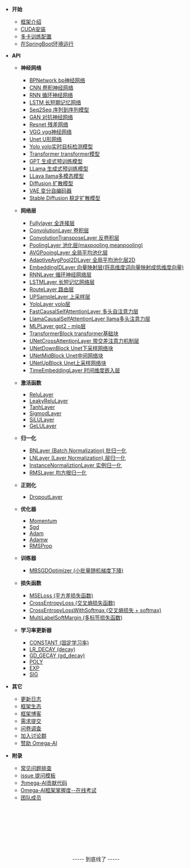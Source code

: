 <!-- 这是目录树文件 -->

- **开始**
	- [框架介绍](/)
	- [CUDA安装](/doc/start/example)
    - [多卡训练配置](/doc/start/example)
	- [在SpringBoot环境运行](/doc/start/example)

- **API**
	- **神经网络**
      - [BPNetwork bp神经网络](/doc/api/bp-network.md)
      - [CNN 卷积神经网络](/doc/api/cnn.md)
      - [RNN 循环神经网络](/doc/api/rnn.md)
      - [LSTM 长短期记忆网络](/doc/api/lstm.md)
      - [Seq2Seq 序列到序列模型](/doc/api/seq2seq.md)
      - [GAN 对抗神经网络](/doc/api/gan.md)
      - [Resnet 残差网络](/doc/api/resnet.md)
      - [VGG vgg神经网络](/doc/api/vgg.md)
      - [Unet U形网络](/doc/api/unet.md)
      - [Yolo yolo实时目标检测模型](/doc/api/yolo.md)
      - [Transformer transformer模型](/doc/api/transformer.md)
      - [GPT 生成式预训练模型](/doc/api/gpt.md)
      - [LLama 生成式预训练模型](/doc/api/llama.md)
      - [LLava llama多模态模型](/doc/api/llava.md)
      - [Diffusion 扩散模型](/doc/api/diffusion.md)
      - [VAE 变分自编码器](/doc/api/vae.md)
      - [Stable Diffusion 稳定扩散模型](/doc/api/stable-diffusion.md)

    - **网络层**
      - [Fullylayer 全连接层](/doc/api/fullylayer.md)
      - [ConvolutionLayer 卷积层](/doc/api/convolutionlayer.md)
      - [ConvolutionTransposeLayer 反卷积层](/doc/api/convolutiontransposelayer.md)
      - [PoolingLayer 池化层(maxpooling,meanpooling)](/doc/api/poolinglayer.md)
      - [AVGPooingLayer 全局平均池化层](/doc/api/avgpoolinglayer.md)
      - [AdaptiveAvgPool2DLayer 全局平均池化层2D](/doc/api/adaptiveavgpool2dlayer.md)
      - [EmbeddingIDLayer 向量映射层(将高维度词向量映射成低维度向量)](/doc/api/embeddingidlayer.md)
      - [RNNLayer 循环神经网络层](/doc/api/rnnlayer.md)
      - [LSTMLayer 长短记忆网络层](/doc/api/lstmlayer.md)
      - [RouteLayer 路由层](/doc/api/routelayer.md)
      - [UPSampleLayer 上采样层](/doc/api/upsamplelayer.md)
      - [YoloLayer yolo层](/doc/api/yololayer.md)
      - [FastCausalSelfAttentionLayer 多头自注意力层](/doc/api/fastcausalselfattentionlayer.md)
      - [LlamaCausalSelfAttentionLayer llama多头注意力层](/doc/api/llamacausalselfattentionlayer.md)
      - [MLPLayer gpt2 - mlp层](/doc/api/mlplayer.md)
      - [TransformerBlock transformer基础块](/doc/api/transformerblock.md)
      - [UNetCrossAttentionLayer 带交差注意力机制层](/doc/api/unetcrossattentionlayer.md)
      - [UNetDownBlock Unet下采样网络块](/doc/api/unetdownblock.md)
      - [UNetMidBlock Unet中间网络块](/doc/api/unetmidblock.md)
      - [UNetUpBlock Unet上采样网络块](/doc/api/unetupblock.md)
      - [TimeEmbeddingLayer 时间维度嵌入层](/doc/api/timeembeddinglayer.md)

  - **激活函数**
    - [ReluLayer](/doc/api/relulayer.md)
    - [LeakyReluLayer](/doc/api/leakyrelulayer.md)
    - [TanhLayer](/doc/api/tanhlayer.md)
    - [SigmodLayer](/doc/api/sigmodlayer.md)
    - [SiLULayer](/doc/api/silulayer.md)
    - [GeLULayer](/doc/api/gelulayer.md)

  - **归一化**
    - [BNLayer (Batch Normalization) 批归一化](/doc/api/bnlayer.md)
    - [LNLayer (Layer Normalization) 层归一化](/doc/api/lnlayer.md)
    - [InstanceNormaliztionLayer 实例归一化](/doc/api/instancenormalizationlayer.md)
    - [RMSLayer 均方根归一化](/doc/api/rmslayer.md)

  - **正则化**
    - [DropoutLayer](/doc/api/dropoutlayer.md)

  - **优化器**
    - [Momentum](/doc/api/momentum.md)
    - [Sgd](/doc/api/sgd.md)
    - [Adam](/doc/api/adam.md)
    - [Adamw](/doc/api/adamw.md)
    - [RMSProp](/doc/api/rmsprop.md)

  - **训练器**
    - [MBSGDOptimizer (小批量随机梯度下降)](/doc/api/mbsgdoptimizer.md)

  - **损失函数**
    - [MSELoss (平方差损失函数)](/doc/api/mseloss.md)
    - [CrossEntropyLoss (交叉熵损失函数)](/doc/api/crossentropyloss.md)
    - [CrossEntropyLossWithSoftmax (交叉熵损失 + softmax)](/doc/api/crossentropylosswithsoftmax.md)
    - [MultiLabelSoftMargin (多标签损失函数)](/doc/api/multilabelsoftmargin.md)

  - **学习率更新器**
    - [CONSTANT (固定学习率)](/doc/api/constant.md)
    - [LR_DECAY (decay)](/doc/api/lr-decay.md)
    - [GD_GECAY (gd_decay)](/doc/api/gd-gecay.md)
    - [POLY](/doc/api/poly.md)
    - [EXP](/doc/api/exp.md)
    - [SIG](/doc/api/sig.md)

- **其它**
	- [更新日志](/doc/more/update-log) 
	- [框架生态](/doc/more/link) 
	- [框架博客](/doc/more/blog) 
	- [需求提交](/doc/more/demand-commit) 
	- [问卷调查](/doc/more/wenjuan)
	- [加入讨论群](/doc/more/join-group)
	- [赞助 Omega-AI](/doc/more/donate)

- **附录**
	- [常见问题排查](/doc/more/common-questions) 
    - [issue 提问模板](/doc/fun/issue-template)
	- [为mega-AI贡献代码](/doc/fun/git-pr)
	- [Omega-AI框架掌握度--在线考试](/doc/fun/omega-ai-test)
	- [团队成员](/doc/fun/team)
	


<br/><br/><br/><br/><br/><br/><br/>
<p style="text-align: center;">----- 到底线了 -----</p>